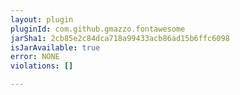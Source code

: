 ```yaml
---
layout: plugin
pluginId: com.github.gmazzo.fontawesome
jarSha1: 2cb85e2c84dca718a99433acb86ad15b6ffc6098
isJarAvailable: true
error: NONE
violations: []

---
```

